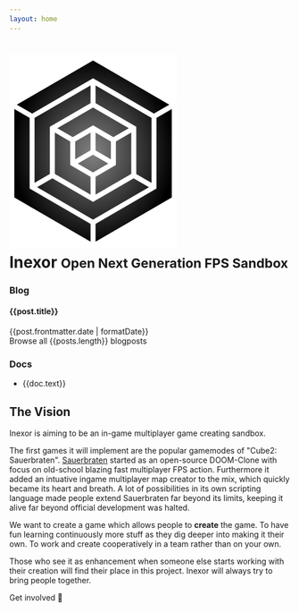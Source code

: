 ```yaml
---
layout: home
---
```

<style lang="stylus">
    .intro
        background-image url("../assets/background_blur/cartel.jpg")
    /* .features
        background-image url("../assets/background_blur/averas.jpg") */
</style>

<div class="break-out-full-width intro text-center bg-purple-darker flex flex-col items-center text-purple-lightest py-16 mb-8">
    <h1 class="mb-8 flex items-center">
        <img src="../assets/logo/inexor_cube_alpha.png" class="mr-8 w-24">
        <div class="text-left flex flex-col uppercase text-white">
            <span>Inexor</span>
            <small class="text-lg subtitle">
                Open Next Generation FPS Sandbox
            </small>
        </div>
    </h1>
    <div class="w-3/4 flex flex-wrap">
        <div class="w-full md:w-1/2 px-2">
            <h3>Blog</h3>
            <div class="bg-gray-darkest-faded p-4 my-4 text-left">
                <div v-for="post in latestPosts" class="my-4">
                    <h4>
                        <router-link :to="post.path">
                            {{post.title}}
                        </router-link>
                    </h4>
                    {{post.frontmatter.date | formatDate}}
                </div>
                <router-link to="/blog/">
                    Browse all {{posts.length}} blogposts
                </router-link>
            </div>
        </div>
        <div class="w-full md:w-1/2 px-2">
            <h3>Docs</h3>
            <div class="bg-gray-darkest-faded p-4 my-4 text-left">
                <ul>
                    <li v-for="doc in docs">
                        <router-link :to="doc.link">
                            {{doc.text}}
                        </router-link>
                    </li>
                </ul>
            </div>
        </div>
    </div>
</div>

## The Vision

Inexor is aiming to be an in-game multiplayer game creating sandbox.

The first games it will implement are the popular gamemodes of "Cube2: Sauerbraten". [Sauerbraten](http://sauerbraten.org/) started as an open-source DOOM-Clone with focus on old-school blazing fast multiplayer FPS action. Furthermore it added an intuative ingame multiplayer map creator to the mix, which quickly became its heart and breath. A lot of possibilities in its own scripting language made people extend Sauerbraten far beyond its limits, keeping it alive far beyond official development was halted.

We want to create a game which allows people to **create** the game.
To have fun learning continuously more stuff as they dig deeper into making it their own. To work and create cooperatively in a team rather than on your own.

Those who see it as enhancement when someone else starts working with their creation will find their place in this project.
Inexor will always try to bring people together.

<div class="flex justify-end">
    <router-link to="wiki/Get-Involved.html" class="button my-4">Get involved 👋</router-link>
</div>

<script>
export default {
    computed: {
        posts() {
            return this.$site.pages
                .filter(page => page.frontmatter.layout == 'post')
        },
        latestPosts() {
            return this.posts            
                .sort((a,b) => new Date(a.frontmatter.date) - new Date(b.frontmatter.date))
                .reverse()
                .slice(0, 3)
        },
        docs() {
            return [
                {
                    link: './wiki/',
                    text: 'Wiki Overview',
                },
                {
                    link: './wiki/Get-Involved.html',
                    text: 'Get Involved',
                },
                {
                    link: './wiki/Contact.html',
                    text: 'Contact',
                },
                {
                    link: './wiki/features/',
                    text: 'Features',
                },
            ]
        }
    }
}
</script>
